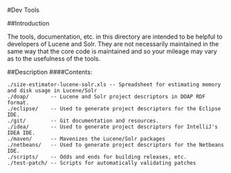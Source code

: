 <!--
 Licensed to the Apache Software Foundation (ASF) under one or more
 contributor license agreements.  See the NOTICE file distributed with
 this work for additional information regarding copyright ownership.
 The ASF licenses this file to You under the Apache License, Version 2.0
 (the "License"); you may not use this file except in compliance with
 the License.  You may obtain a copy of the License at

     http://www.apache.org/licenses/LICENSE-2.0

 Unless required by applicable law or agreed to in writing, software
 distributed under the License is distributed on an "AS IS" BASIS,
 WITHOUT WARRANTIES OR CONDITIONS OF ANY KIND, either express or implied.
 See the License for the specific language governing permissions and
 limitations under the License.
-->

#Dev Tools

##Introduction

The tools, documentation, etc. in this directory are intended to be helpful
to developers of Lucene and Solr.  They are not necessarily maintained in
the same way that the core code is maintained and so your mileage may vary
as to the usefulness of the tools.


##Description 
####Contents:

    ./size-estimator-lucene-solr.xls -- Spreadsheet for estimating memory and disk usage in Lucene/Solr
    ./doap/       -- Lucene and Solr project descriptors in DOAP RDF format.
    ./eclipse/    -- Used to generate project descriptors for the Eclipse IDE.
    ./git/        -- Git documentation and resources.
    ./idea/       -- Used to generate project descriptors for IntelliJ's IDEA IDE.
    ./maven/      -- Mavenizes the Lucene/Solr packages
    ./netbeans/   -- Used to generate project descriptors for the Netbeans IDE.
    ./scripts/    -- Odds and ends for building releases, etc.
    ./test-patch/ -- Scripts for automatically validating patches
